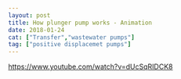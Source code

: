 ```yaml
---
layout: post
title: How plunger pump works - Animation
date: 2018-01-24
cat: ["Transfer","wastewater pumps"]
tag: ["positive displacemet pumps"]
---
```


https://www.youtube.com/watch?v=dUcSqRIDCK8